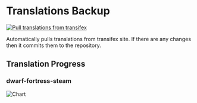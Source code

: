 # Translations Backup

[![Pull translations from transifex](https://github.com/dfint/translations-backup/actions/workflows/pull-translations.yml/badge.svg)](https://github.com/dfint/translations-backup/actions/workflows/pull-translations.yml)

Automatically pulls translations from transifex site. If there are any changes then it commits them to the repository.

## Translation Progress

### dwarf-fortress-steam

![Chart](https://quickchart.io/chart/render/sf-8f4abaff-d40b-4d9b-bf5d-5bdba2777759)
<!--
### dwarf-fortress

![Chart](https://quickchart.io/chart/render/sf-f9065e0f-b2af-4ce9-8525-6b537069ff3b)
-->